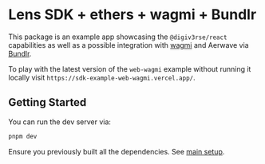 # Lens SDK + ethers + wagmi + Bundlr

This package is an example app showcasing the `@digiv3rse/react` capabilities as well as a possible integration with [wagmi](https://wagmi.sh/) and Aerwave via [Bundlr](https://github.com/Bundlr-Network).

To play with the latest version of the `web-wagmi` example without running it locally visit `https://sdk-example-web-wagmi.vercel.app/`.

## Getting Started

You can run the dev server via:

```bash
pnpm dev
```

Ensure you previously built all the dependencies. See [main setup](../../README.md#setup).
